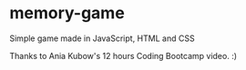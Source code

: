 # memory-game
Simple game made in JavaScript, HTML and CSS

Thanks to Ania Kubow's 12 hours Coding Bootcamp video. :) 
